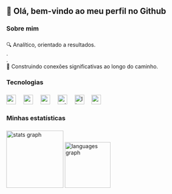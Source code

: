 <h2 align="left">👋 Olá, bem-vindo ao meu perfil no Github</h2>

###

<h3 align="left">Sobre mim</h3>

###

<p align="left">🔍 Analítico, orientado a resultados.<br>.<br>.<br>🤝 Construindo conexões significativas ao longo do caminho.</p>

###

<h3 align="left">Tecnologias</h3>

###

<div align="left">
  <img src="https://cdn.jsdelivr.net/gh/devicons/devicon/icons/anaconda/anaconda-original.svg" height="25" alt="anaconda logo"  />
  <img width="12" />
  <img src="https://cdn.jsdelivr.net/gh/devicons/devicon/icons/vscode/vscode-original.svg" height="25" alt="vscode logo"  />
  <img width="12" />
  <img src="https://cdn.jsdelivr.net/gh/devicons/devicon/icons/googlecloud/googlecloud-original.svg" height="25" alt="googlecloud logo"  />
  <img width="12" />
  <img src="https://cdn.jsdelivr.net/gh/devicons/devicon/icons/python/python-original.svg" height="25" alt="python logo"  />
  <img width="12" />
  <img src="https://cdn.jsdelivr.net/gh/devicons/devicon/icons/linux/linux-original.svg" height="25" alt="linux logo"  />
  <img width="12" />
  <img src="https://cdn.jsdelivr.net/gh/devicons/devicon/icons/putty/putty-original.svg" height="25" alt="putty logo"  />
</div>

###

<h3 align="left">Minhas estatísticas</h3>

###

<div align="left">
  <img src="https://github-readme-stats.vercel.app/api?username=thiago383&hide_title=false&hide_rank=false&show_icons=true&include_all_commits=true&count_private=true&disable_animations=false&theme=gruvbox_light&locale=en&hide_border=false&order=1" height="150" alt="stats graph"  />
  <img src="https://github-readme-stats.vercel.app/api/top-langs?username=thiago383&locale=en&hide_title=false&layout=compact&card_width=320&langs_count=5&theme=gruvbox_light&hide_border=true&order=2" height="120" alt="languages graph"  />
</div>

###
